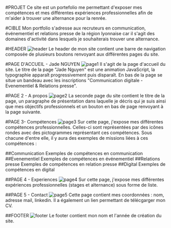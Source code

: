 #PROJET
Ce site est un portefolio me permettant d'exposer mes compétences et mes différentes expériences professionnelles afin de m'aider à trouver une alternance pour la renrée.

#CIBLE
Mon portfolio s'adresse aux recruteurs en communication, événementiel et relations presse de la région lyonnaise car il s'agit des domaines d'activité dans lesquels je  souhaiterais trouver une alternance.

#HEADER
![header](/)
Le header de mon site contient une barre de navigation composée de plusieurs boutons renvoyant aux différentes pages du site.


#PAGE D'ACCUEIL - Jade NGUYEN
![page1](/)
Il s'agit de la page d'accueil du site.
Le titre de la page "Jade Nguyen" est une animation JavaScript, la typographie apparaît progressivement puis disparaît.
En bas de la page se situe un bandeau avec les inscriptions "Communication digitale - Evenementiel & Relations presse".

#PAGE 2 - A propos
![page2](/)
La seconde page du site contient le titre de la page, un paragraphe de présentation dans laquelle je décris qui je suis ainsi que mes objectifs professionnels et un bouton en bas de page renvoyant à la page suivante.

#PAGE 3- Compétences
![page3](/)
Sur cette page, j'expose mes différentes compétences professionnelles.
Celles-ci sont représentées par des icônes rondes avec des pictogrammes représentant ces compétences. Sous chacune d'entre elle, il y aura des exemples de missions liées à ces compétences :

##Communication
Exemples de compétences en communication
##Evenementiel
Exemples de compétences en événementiel
##Relations presse
Exemples de compétences en relation presse
##Digital
Exemples de compétences en digital

##PAGE 4 - Experiences 
![page4](/)
Sur cette page, j'expose mes différentes expériences professionnelles (stages et alternance) sous forme de liste.

##PAGE 5 - Contact
![page5](/)
Cette page contient mes coordonnées : nom, adresse mail, linkedin.
Il a également un lien permettant de télécgarger mon CV.

##FOOTER
![footer](/)
Le footer contient mon nom et l'année de création du site.
